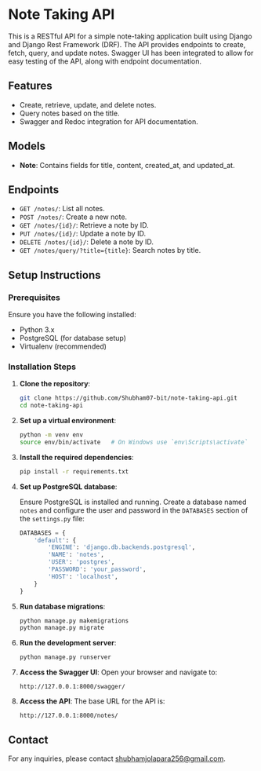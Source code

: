 
# Note Taking API

This is a RESTful API for a simple note-taking application built using Django and Django Rest Framework (DRF). The API provides endpoints to create, fetch, query, and update notes. Swagger UI has been integrated to allow for easy testing of the API, along with endpoint documentation.

## Features

- Create, retrieve, update, and delete notes.
- Query notes based on the title.
- Swagger and Redoc integration for API documentation.

## Models

- **Note**: Contains fields for title, content, created_at, and updated_at.

## Endpoints

- `GET /notes/`: List all notes.
- `POST /notes/`: Create a new note.
- `GET /notes/{id}/`: Retrieve a note by ID.
- `PUT /notes/{id}/`: Update a note by ID.
- `DELETE /notes/{id}/`: Delete a note by ID.
- `GET /notes/query/?title={title}`: Search notes by title.

## Setup Instructions

### Prerequisites

Ensure you have the following installed:

- Python 3.x
- PostgreSQL (for database setup)
- Virtualenv (recommended)

### Installation Steps

1. **Clone the repository**:
   ```bash
   git clone https://github.com/Shubham07-bit/note-taking-api.git
   cd note-taking-api
   ```

2. **Set up a virtual environment**:
   ```bash
   python -m venv env
   source env/bin/activate   # On Windows use `env\Scripts\activate`
   ```

3. **Install the required dependencies**:
   ```bash
   pip install -r requirements.txt
   ```

4. **Set up PostgreSQL database**:

   Ensure PostgreSQL is installed and running. Create a database named `notes` and configure the user and password in the `DATABASES` section of the `settings.py` file:

   ```python
   DATABASES = {
       'default': {
           'ENGINE': 'django.db.backends.postgresql',
           'NAME': 'notes',
           'USER': 'postgres',
           'PASSWORD': 'your_password',
           'HOST': 'localhost',
       }
   }
   ```

5. **Run database migrations**:
   ```bash
   python manage.py makemigrations
   python manage.py migrate
   ```

6. **Run the development server**:
   ```bash
   python manage.py runserver
   ```

7. **Access the Swagger UI**:
   Open your browser and navigate to:
   ```
   http://127.0.0.1:8000/swagger/
   ```

8. **Access the API**:
   The base URL for the API is:
   ```
   http://127.0.0.1:8000/notes/
   ```

## Contact

For any inquiries, please contact [shubhamjolapara256@gmail.com](mailto:shubhamjolapara256@gmail.com).

